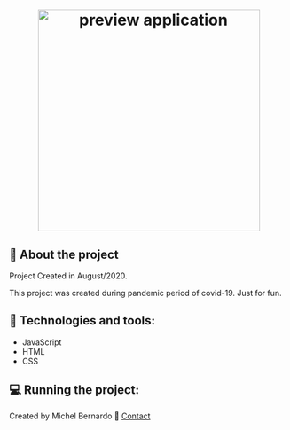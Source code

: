<h1 align="center">
<img alt="preview application" src="https://imgur.com/p65Kds2.png" width="400px"/>
</h1>

## :book:    About the project
<p>
Project Created in August/2020.

This project was created during pandemic period of covid-19. Just for fun.
</p>

## :iphone:    Technologies and tools:

<ul>
  <li>JavaScript</li>
  <li>HTML</li>
  <li>CSS</li>
</ul>

## :computer:    Running the project:



Created by Michel Bernardo :wave: [Contact](https://www.linkedin.com/in/bernardojachegou/)

